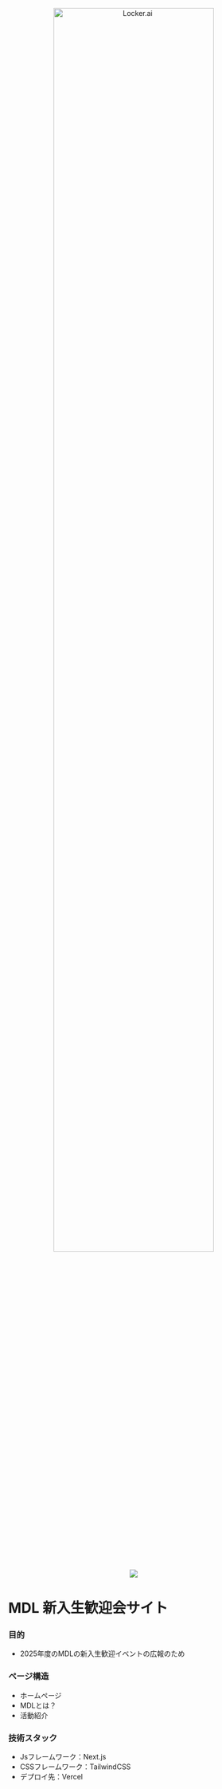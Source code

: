 
<p align="center" dir="auto">
  <picture>
    <source media="(prefers-color-scheme: dark)" srcset="https://github.com/Juna1013/mdl-welcome-site/blob/main/public/mdl-logo.png?raw=true">
    <source media="(prefers-color-scheme: light)" srcset="https://github.com/Juna1013/mdl-welcome-site/blob/main/public/mdl-logo.png?raw=true">
    <img src="https://github.com/Juna1013/mdl-welcome-site/blob/main/public/mdl-logo.png?raw=true" alt="Locker.ai" width="80%" height="auto" />
  </picture>
</p>

<div align="center">
  <a href="https://skillicons.dev">
    <img src="https://skillicons.dev/icons?i=javascript,typescript,react,nextjs,tailwindcss,vercel" /></br>
  </a>
</div>

# MDL 新入生歓迎会サイト

### 目的
- 2025年度のMDLの新入生歓迎イベントの広報のため

### ページ構造
- ホームページ
- MDLとは？
- 活動紹介

### 技術スタック
- Jsフレームワーク：Next.js
- CSSフレームワーク：TailwindCSS
- デプロイ先：Vercel
